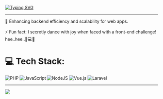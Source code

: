 <a href="https://git.io/typing-svg"><img src="https://readme-typing-svg.herokuapp.com?font=Fira+Code&pause=1000&color=00F789&center=true&vCenter=true&random=false&width=500&lines=Greetings!+%F0%9F%8C%9F;+I'm+Sai+Htoo+Lwin+.+.+.;+Wonderful+to+see+you!" alt="Typing SVG" /></a>
<hr>
🚀 Enhancing backend efficiency and scalability for web apps.<br><br>⚡ Fun fact: I secretly dance with joy when faced with a front-end challenge! hee..hee..💃💻✨

# 💻 Tech Stack:
![PHP](https://img.shields.io/badge/php-%23777BB4.svg?style=for-the-badge&logo=php&logoColor=white) ![JavaScript](https://img.shields.io/badge/javascript-%23323330.svg?style=for-the-badge&logo=javascript&logoColor=%23F7DF1E) ![NodeJS](https://img.shields.io/badge/node.js-6DA55F?style=for-the-badge&logo=node.js&logoColor=white) ![Vue.js](https://img.shields.io/badge/vue.js-%2335495e.svg?style=for-the-badge&logo=vuedotjs&logoColor=%234FC08D) ![Laravel](https://img.shields.io/badge/laravel-%23FF2D20.svg?style=for-the-badge&logo=laravel&logoColor=white)

---
[![](https://visitcount.itsvg.in/api?id=saihtoolwin&icon=0&color=0)](https://visitcount.itsvg.in)

<!-- Proudly created with GPRM ( https://gprm.itsvg.in ) -->
